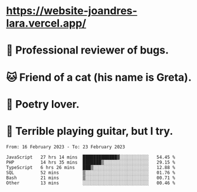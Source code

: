 # https://website-joandres-lara.vercel.app/
# 🐛 Professional reviewer of bugs.
# 🐱 Friend of a cat (his name is Greta).
# 📜 Poetry lover.
# 🎸 Terrible playing guitar, but I try.

<!--START_SECTION:waka-->

```text
From: 16 February 2023 - To: 23 February 2023

JavaScript   27 hrs 14 mins  █████████████▓░░░░░░░░░░░   54.45 %
PHP          14 hrs 35 mins  ███████▒░░░░░░░░░░░░░░░░░   29.15 %
TypeScript   6 hrs 26 mins   ███▒░░░░░░░░░░░░░░░░░░░░░   12.88 %
SQL          52 mins         ▒░░░░░░░░░░░░░░░░░░░░░░░░   01.76 %
Bash         21 mins         ▒░░░░░░░░░░░░░░░░░░░░░░░░   00.71 %
Other        13 mins         ░░░░░░░░░░░░░░░░░░░░░░░░░   00.46 %
```

<!--END_SECTION:waka-->
